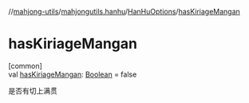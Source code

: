 //[mahjong-utils](../../../index.md)/[mahjongutils.hanhu](../index.md)/[HanHuOptions](index.md)/[hasKiriageMangan](has-kiriage-mangan.md)

# hasKiriageMangan

[common]\
val [hasKiriageMangan](has-kiriage-mangan.md): [Boolean](https://kotlinlang.org/api/latest/jvm/stdlib/kotlin-stdlib/kotlin/-boolean/index.html) = false

是否有切上满贯
